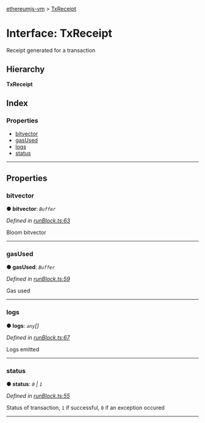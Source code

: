 [ethereumjs-vm](../README.md) > [TxReceipt](../interfaces/txreceipt.md)

# Interface: TxReceipt

Receipt generated for a transaction

## Hierarchy

**TxReceipt**

## Index

### Properties

* [bitvector](txreceipt.md#bitvector)
* [gasUsed](txreceipt.md#gasused)
* [logs](txreceipt.md#logs)
* [status](txreceipt.md#status)

---

## Properties

<a id="bitvector"></a>

###  bitvector

**● bitvector**: *`Buffer`*

*Defined in [runBlock.ts:63](https://github.com/ethereumjs/ethereumjs-vm/blob/439570a/lib/runBlock.ts#L63)*

Bloom bitvector

___
<a id="gasused"></a>

###  gasUsed

**● gasUsed**: *`Buffer`*

*Defined in [runBlock.ts:59](https://github.com/ethereumjs/ethereumjs-vm/blob/439570a/lib/runBlock.ts#L59)*

Gas used

___
<a id="logs"></a>

###  logs

**● logs**: *`any`[]*

*Defined in [runBlock.ts:67](https://github.com/ethereumjs/ethereumjs-vm/blob/439570a/lib/runBlock.ts#L67)*

Logs emitted

___
<a id="status"></a>

###  status

**● status**: *`0` \| `1`*

*Defined in [runBlock.ts:55](https://github.com/ethereumjs/ethereumjs-vm/blob/439570a/lib/runBlock.ts#L55)*

Status of transaction, `1` if successful, `0` if an exception occured

___

